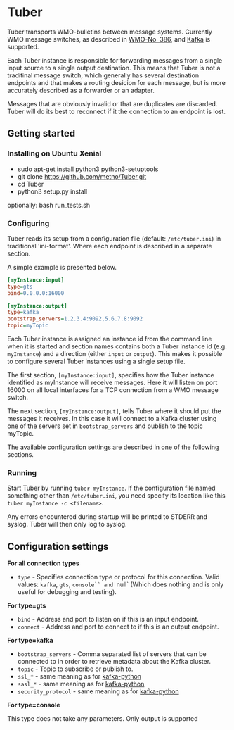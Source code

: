 # Tuber
Tuber transports WMO-bulletins between message systems. Currently WMO message switches, as described in [WMO-No. 386](http://wis.wmo.int/file=2229), and [Kafka](http://kafka.apache.org/) is supported.

Each Tuber instance is responsible for forwarding messages from a single input source to a single output destination. This means that Tuber is not a traditinal message switch, which generally has several destination endpoints and that makes a routing desicion for each message, but is more accurately described as a forwarder or an adapter. 

Messages that are obviously invalid or that are duplicates are discarded. Tuber will do its best to reconnect if it the connection to an endpoint is lost.

## Getting started
### Installing on Ubuntu Xenial

* sudo apt-get install python3 python3-setuptools
* git clone https://github.com/metno/Tuber.git
* cd Tuber
* python3 setup.py install

optionally: bash run_tests.sh

### Configuring
Tuber reads its setup from a configuration file (default: `/etc/tuber.ini`) in traditional 'ini-format'. Where each endpoint is described in a separate section.

A simple example is presented below.
```ini
[myInstance:input]
type=gts
bind=0.0.0.0:16000

[myInstance:output]
type=kafka
bootstrap_servers=1.2.3.4:9092,5.6.7.8:9092
topic=myTopic
```
Each Tuber instance is assigned an instance id from the command line when it is started and section names contains both a Tuber instance id (e.g. `myInstance`) and a direction (either `input` or `output`). This makes it possible to configure several Tuber instances using a single setup file. 

The first section, `[myInstance:input]`, specifies how the Tuber instance identified as myInstance will receive messages. Here it will listen on port 16000 on all local interfaces for a TCP connection from a WMO message switch.

The next section, `[myInstance:output]`, tells Tuber where it should put the messages it receives. In this case it will connect to a Kafka cluster using one of the servers set in `bootstrap_servers` and publish to the topic myTopic.

The available configuration settings are described in one of the following sections.

### Running
Start Tuber by running `tuber myInstance`. If the configuration file named something other than `/etc/tuber.ini`, you need specify its location like this `tuber myInstance -c <filename>`.

Any errors encountered during startup will be printed to STDERR and syslog. Tuber will then only log to syslog.

## Configuration settings

**For all connection types**
 * `type` - Specifies connection type or protocol for this connection. Valid values: `kafka`, `gts`, `console`` and `null` (Which does nothing and is only useful for debugging and testing).

**For type=gts**
  * `bind` - Address and port to listen on if this is an input endpoint.
  * `connect` - Address and port to connect to if this is an output endpoint.

**For type=kafka**
* `bootstrap_servers` - Comma separated list of servers that can be connected to in order to retrieve metadata about the Kafka cluster.
* `topic` - Topic to subscribe or publish to.
* `ssl_*` - same meaning as for [kafka-python](http://kafka-python.readthedocs.io/en/master/index.html)
* `sasl_*` - same meaning as for [kafka-python](http://kafka-python.readthedocs.io/en/master/index.html)
* `security_protocol` - same meaning as for [kafka-python](http://kafka-python.readthedocs.io/en/master/index.html)

**For type=console**

This type does not take any parameters. Only output is supported

